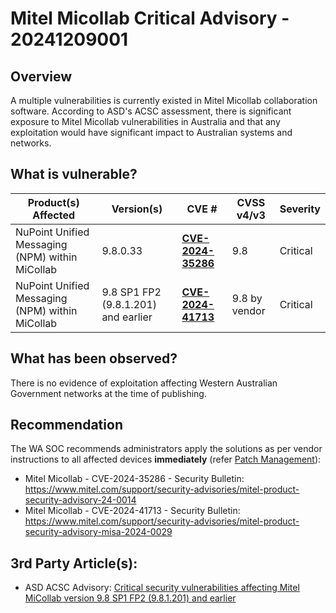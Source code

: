 # Mitel Micollab Critical Advisory - 20241209001

## Overview

A multiple vulnerabilities is currently existed in Mitel Micollab collaboration software. According to ASD's ACSC assessment, there is significant exposure to Mitel Micollab vulnerabilities in Australia and that any exploitation would have significant impact to Australian systems and networks.

## What is vulnerable?

| Product(s) Affected                             | Version(s)                          | CVE #                                                                 | CVSS v4/v3    | Severity |
| ----------------------------------------------- | ----------------------------------- | --------------------------------------------------------------------- | ------------- | -------- |
| NuPoint Unified Messaging (NPM) within MiCollab | 9.8.0.33                            | [**CVE-2024-35286**](https://nvd.nist.gov/vuln/detail/CVE-2024-35286) | 9.8           | Critical |
| NuPoint Unified Messaging (NPM) within MiCollab | 9.8 SP1 FP2 (9.8.1.201) and earlier | [**CVE-2024-41713**](https://nvd.nist.gov/vuln/detail/CVE-2024-41713) | 9.8 by vendor | Critical |

## What has been observed?

There is no evidence of exploitation affecting Western Australian Government networks at the time of publishing.

## Recommendation

The WA SOC recommends administrators apply the solutions as per vendor instructions to all affected devices **immediately** (refer [Patch Management](../guidelines/patch-management.md)):

- Mitel Micollab - CVE-2024-35286 - Security Bulletin: <https://www.mitel.com/support/security-advisories/mitel-product-security-advisory-24-0014>
- Mitel Micollab - CVE-2024-41713 - Security Bulletin: <https://www.mitel.com/support/security-advisories/mitel-product-security-advisory-misa-2024-0029>

## 3rd Party Article(s):

- ASD ACSC Advisory: [Critical security vulnerabilities affecting Mitel MiCollab version 9.8 SP1 FP2 (9.8.1.201) and earlier](https://www.cyber.gov.au/about-us/view-all-content/alerts-and-advisories/critical-security-vulnerabilities-affecting-mitel-micollab-version-98-sp1-fp2-981201-and-earlier-versions)
